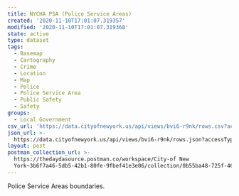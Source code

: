 ```yaml
---
title: NYCHA PSA (Police Service Areas)
created: '2020-11-10T17:01:07.319357'
modified: '2020-11-10T17:01:07.319368'
state: active
type: dataset
tags:
  - Basemap
  - Cartography
  - Crime
  - Location
  - Map
  - Police
  - Police Service Area
  - Public Safety
  - Safety
groups:
  - Local Government
csv_url: 'https://data.cityofnewyork.us/api/views/bvi6-r9nk/rows.csv?accessType=DOWNLOAD'
json_url: >-
  https://data.cityofnewyork.us/api/views/bvi6-r9nk/rows.json?accessType=DOWNLOAD
layout: post
postman_collection_url: >-
  https://thedaydasource.postman.co/workspace/City-of New
  York~3b6f7a46-5db5-42b1-80fe-9fbef41e3e06/collection/0b55ba48-725f-46aa-8d50-823423bfc82e
---
```

Police Service Areas boundaries.
